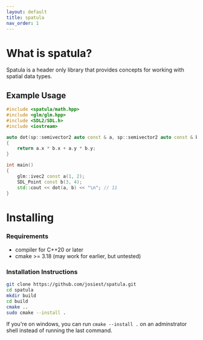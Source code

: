 ```yaml
---
layout: default
title: spatula
nav_order: 1
---
```


# What is spatula?

Spatula is a header only library that provides concepts for working with spatial
data types.

## Example Usage

```cpp
#include <spatula/math.hpp>
#include <glm/glm.hpp>
#include <SDL2/SDL.h>
#include <iostream>

auto dot(sp::semivector2 auto const & a, sp::semivector2 auto const & b)
{
    return a.x * b.x + a.y * b.y;
}

int main()
{
    glm::ivec2 const a(1, 2);
    SDL_Point const b(3, 4);
    std::cout << dot(a, b) << "\n"; // 11
}
```

# Installing

### Requirements
- compiler for C++20 or later
- cmake >= 3.18 (may work for earlier, but untested)

### Installation Instructions

```sh
git clone https://github.com/josiest/spatula.git
cd spatula
mkdir build
cd build
cmake ..
sudo cmake --install .
```

If you're on windows, you can run `cmake --install .` on an adminstrator shell
instead of running the last command.
